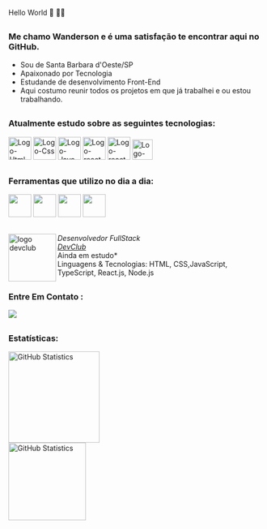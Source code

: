 Hello World 👋 👨‍💻

##

<h3>Me chamo Wanderson e é uma satisfação te encontrar aqui no GitHub.</h3>

<ul>
  <li>Sou de Santa Barbara d'Oeste/SP</li>
  <li>Apaixonado por Tecnologia</li>
  <li>Estudande de desenvolvimento Front-End</li>
  <li>Aqui costumo reunir todos os projetos em que já trabalhei e ou estou trabalhando.</li>
</ul>

##

<h3>Atualmente estudo sobre as seguintes tecnologias:</h3>

<a href="https://developer.mozilla.org/pt-BR/docs/Web/HTML"><img width="45px" src="https://github.com/user-attachments/assets/9f3373bd-e314-4cbc-b93d-503f78bdafa9" alt="Logo-Html"></a>
<a href="https://developer.mozilla.org/pt-BR/docs/Web/CSS"><img width="45px" src="https://github.com/user-attachments/assets/495f83d8-6757-4b81-9eda-46a93e7fe533" alt="Logo-Css"></a>
<a href="https://developer.mozilla.org/pt-BR/docs/Web/JavaScript"><img width="45px" src="https://github.com/user-attachments/assets/c40c26e5-0a06-4a42-8bb6-d49c6f6677cb" alt="Logo-Java"></a>
<a href="https://pt-br.react.dev"><img width="45px" src="https://github.com/user-attachments/assets/c1493cbd-a0f0-40fa-a54d-3f63007a7691" alt="Logo-react"></a>
<a href="https://pt-br.react.dev"><img width="45px" src="https://github.com/user-attachments/assets/9955a23b-84f6-4fb8-bfdb-bb9eef165086" alt="Logo-react"></a>
<a href="https://pt-br.react.dev"><img width="40px" src="https://github.com/user-attachments/assets/2b8b7de2-4faa-442c-96ea-52800d39466f" alt="Logo-react"></a>

##

<h3>Ferramentas que utilizo no dia a dia:</h3>

<img width="45ps" src="https://github.com/user-attachments/assets/f23d8330-3a91-4eff-bad8-97fb91652f6b">
<img width="45ps" src="https://github.com/user-attachments/assets/70078832-53f6-4a3c-a633-78fefa79be05">
<img width="45ps" src="https://github.com/user-attachments/assets/91fe86a5-eb92-4728-b4b2-8e870dbab8de">
<img width="45ps" src="https://github.com/user-attachments/assets/207c6fe8-2904-4d09-842d-4c81aef658ce"> 

##

[<img align="left" height="94px" width="94px" alt="logo devclub" src="https://github.com/wandersonrodriguespro/portifolio/blob/main/projetos/img-readme/logo_devClub.jpeg"/>](https://rodolfomori.com.br/devclub/)
*Desenvolvedor FullStack* \
[*DevClub*](https://rodolfomori.com.br/devclub/) \
Ainda em estudo*\
Linguagens & Tecnologias: HTML, CSS,JavaScript, TypeScript, React.js, Node.js

##

<h3>Entre Em Contato :</h3>

<a href="mailto:rodrigueslucash58@gmail.com" target="_blank"><img src="https://img.shields.io/badge/Gmail-D14836?style=for-the-badge&logo=gmail&logoColor=white"/></a>



##

<h3>Estatísticas:</h3>

[<img height="180px" alt="GitHub Statistics" src="https://github-readme-stats.vercel.app/api/top-langs/?username=Lucas-henrique3001&layout=compact&langs_count=7&theme=radical"/>](https://github.com/)
<br>
[<img height="153px" alt="GitHub Statistics" src="http://github-readme-streak-stats.herokuapp.com/?user=Lucas-henrique3001&amp;theme=radical"/>](https://github.com/)











 



